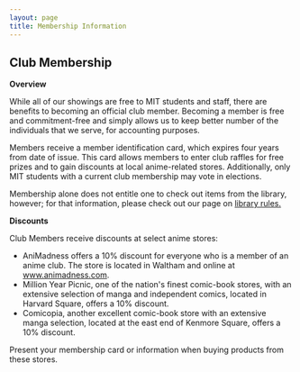 ```yaml
---
layout: page
title: Membership Information
---
```


Club Membership
---------------

**Overview**

While all of our showings are free to MIT students and staff, there are
benefits to becoming an official club member. Becoming a member is free
and commitment-free and simply allows us to keep better number of the
individuals that we serve, for accounting purposes.

Members receive a member identification card, which expires four years
from date of issue. This card allows members to enter club raffles for
free prizes and to gain discounts at local anime-related stores.
Additionally, only MIT students with a current club membership may vote
in elections.

Membership alone does not entitle one to check out items from the
library, however; for that information, please check out our page on
[library rules.](../library/rules.php)

**Discounts**

Club Members receive discounts at select anime stores:

-   AniMadness offers a 10% discount for everyone who is a member of an
    anime club. The store is located in Waltham and online at
    www.animadness.com.
-   Million Year Picnic, one of the nation's finest comic-book stores,
    with an extensive selection of manga and independent comics, located
    in Harvard Square, offers a 10% discount.
-   Comicopia, another excellent comic-book store with an extensive
    manga selection, located at the east end of Kenmore Square, offers a
    10% discount.

Present your membership card or information when buying products from
these stores.
